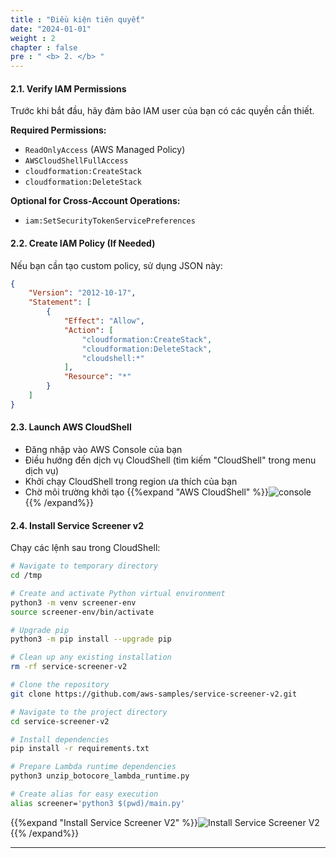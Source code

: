 ```yaml
---
title : "Điều kiện tiên quyết"
date: "2024-01-01" 
weight : 2
chapter : false
pre : " <b> 2. </b> "
---
```



#### 2.1. Verify IAM Permissions
Trước khi bắt đầu, hãy đảm bảo IAM user của bạn có các quyền cần thiết.

**Required Permissions:**
- `ReadOnlyAccess` (AWS Managed Policy)
- `AWSCloudShellFullAccess`
- `cloudformation:CreateStack`
- `cloudformation:DeleteStack`

**Optional for Cross-Account Operations:**
- `iam:SetSecurityTokenServicePreferences`

#### 2.2. Create IAM Policy (If Needed)
Nếu bạn cần tạo custom policy, sử dụng JSON này:

```json
{
    "Version": "2012-10-17",
    "Statement": [
        {
            "Effect": "Allow",
            "Action": [
                "cloudformation:CreateStack",
                "cloudformation:DeleteStack",
                "cloudshell:*"
            ],
            "Resource": "*"
        }
    ]
}
```
#### 2.3. Launch AWS CloudShell
- Đăng nhập vào AWS Console của bạn
- Điều hướng đến dịch vụ CloudShell (tìm kiếm "CloudShell" trong menu dịch vụ)
- Khởi chạy CloudShell trong region ưa thích của bạn
- Chờ môi trường khởi tạo
{{%expand "AWS CloudShell" %}}![console](/images/3/1.png){{% /expand%}}

#### 2.4. Install Service Screener v2
Chạy các lệnh sau trong CloudShell:
```bash
# Navigate to temporary directory
cd /tmp

# Create and activate Python virtual environment
python3 -m venv screener-env
source screener-env/bin/activate

# Upgrade pip
python3 -m pip install --upgrade pip

# Clean up any existing installation
rm -rf service-screener-v2

# Clone the repository
git clone https://github.com/aws-samples/service-screener-v2.git

# Navigate to the project directory
cd service-screener-v2

# Install dependencies
pip install -r requirements.txt

# Prepare Lambda runtime dependencies
python3 unzip_botocore_lambda_runtime.py

# Create alias for easy execution
alias screener='python3 $(pwd)/main.py'
```
{{%expand "Install Service Screener V2" %}}![Install Service Screener V2](/images/3/2.png){{% /expand%}}

---